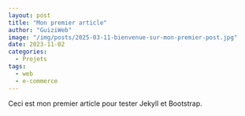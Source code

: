 ```yaml
---
layout: post
title: "Mon premier article"
author: "GuiziWeb"
image: "/img/posts/2025-03-11-bienvenue-sur-mon-premier-post.jpg"
date: 2023-11-02
categories:
  - Projets
tags:
  - web
  - e-commerce
---
```

Ceci est mon premier article pour tester Jekyll et Bootstrap.